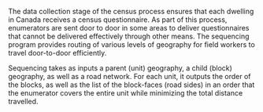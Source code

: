 The data collection stage of the census process ensures that each dwelling in Canada receives a census questionnaire. As part of this process, enumerators are sent door to door in some areas to deliver questionnaires that cannot be delivered effectively through other means. The sequencing program provides routing of various levels of geography for field workers to travel door-to-door efficiently.

Sequencing takes as inputs a parent (unit) geography, a child (block) geography, as well as a road network. For each unit, it outputs the order of the blocks, as well as the list of the block-faces (road sides) in an order that the enumerator covers the entire unit while minimizing the total distance travelled.
